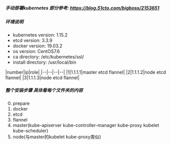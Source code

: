 ##### 手动部署kubernetes 部分参考: https://blog.51cto.com/bigboss/2153651

##### 环境说明

* kubernetes version: 1.15.2
* etcd version: 3.3.9
* docker version: 19.03.2
* os version: CentOS7.6
* ca directory: /etc/kubernetes/ssl/
* install directory: /usr/local/bin

|number|ip|role|
|--|--|--|--|
|1|1.1.1.1|master etcd flannel|
|2|1.1.1.2|node etcd flannel|
|3|1.1.1.3|node etcd flannel|


##### 整个安装步骤 具体看每个文件夹的内容

0. prepare
1. docker
2. etcd
3. flannel
4. master(kube-apiserver kube-controller-manager kube-proxy kubelet kube-scheduler)
5. node(与master的kubelet kube-proxy类似)